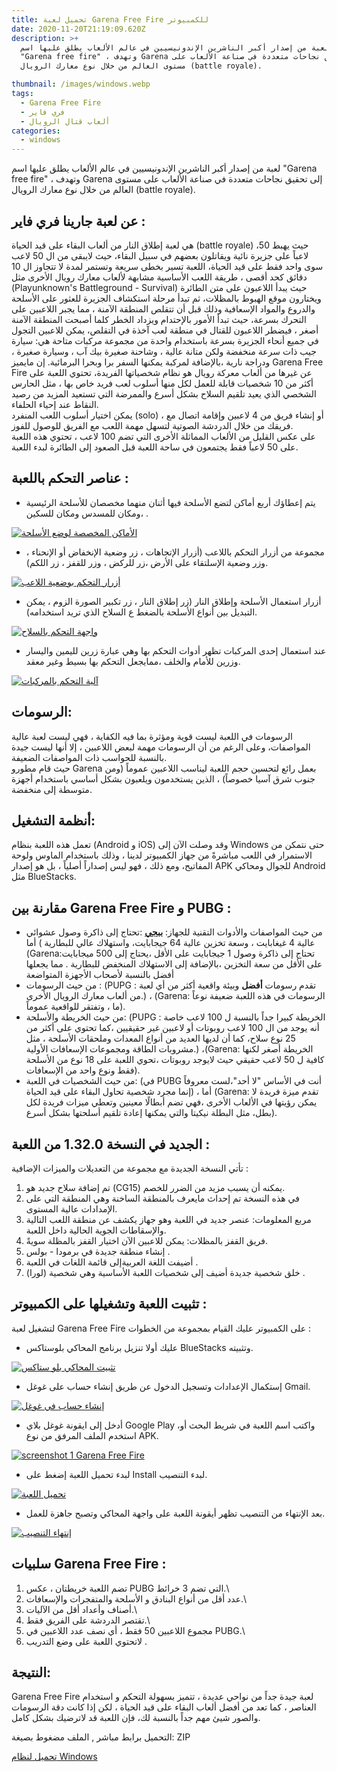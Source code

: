 ```yaml
---
title: تحميل لعبة Garena Free Fire للكمبيوتر
date: 2020-11-20T21:19:09.620Z
description: >+
  لعبة من إصدار أكبر الناشرين الإندونيسيين في عالم الألعاب يطلق عليها اسم
  "Garena free fire" ، وتهدف Garena إلى تحقيق نجاحات متعددة في صناعة الألعاب على
  مستوى العالم من خلال نوع معارك الرويال (battle royale).

thumbnail: /images/windows.webp
tags:
  - Garena Free Fire
  - فري فاير
  - ألعاب قتال الرويال
categories:
  - windows
---
```

<!--StartFragment-->

لعبة من إصدار أكبر الناشرين الإندونيسيين في عالم الألعاب يطلق عليها اسم "Garena free fire" ، وتهدف Garena إلى تحقيق نجاحات متعددة في صناعة الألعاب على مستوى العالم من خلال نوع معارك الرويال (battle royale).

## عن لعبة جارينا فري فاير :

هي لعبة إطلاق النار من ألعاب البقاء على قيد الحياة (battle royale) ،حيث يهبط 50 لاعباً على جزيرة نائية ويقاتلون بعضهم في سبيل البقاء، حيث لايبقى من ال 50 لاعب سوى واحد فقط على قيد الحياة، اللعبة تسير بخطى سريعة وتستمر لمدة لا تتجاوز ال 10 دقائق كحد أقصى ، طريقة اللعب الأساسية مشابهة لألعاب معارك رويال الأخرى مثل (Playunknown's Battleground - Survival) حيث يبدأ اللاعبون على متن الطائرة ويختارون موقع الهبوط بالمظلات، ثم تبدأ مرحلة استكشاف الجزيرة للعثور على الأسلحة والدروع والمواد الإسعافية وذلك قبل أن تتقلص المنطقة الآمنة ، مما يجبر اللاعبين على التحرك بسرعة، حيث تبدأ الأمور بالإحتدام ويزداد الخطر كلما أصبحت المنطقة الآمنة أصغر ، فيضطر اللاعبون للقتال في منطقة لعب آخذة في التقلص، يمكن للاعبين التجول في جميع أنحاء الجزيرة بسرعة باستخدام واحدة من مجموعة مركبات متاحة هي: سيارة جيب ذات سرعة منخفضة ولكن متانة عالية ، وشاحنة صغيرة بيك آب ، وسيارة صغيرة ، ودراجة نارية ،بالإضافة لمركبة يمكنها السفر برا وبحرا البرمائية. إن مايميز Garena Free Fire عن غيرها من ألعاب معركة رويال هو نظام شخصياتها الفريدة، تحتوي اللعبة على أكثر من 10 شخصيات قابلة للعمل لكل منها أسلوب لعب فريد خاص بها ، مثل الحارس الشخصي الذي يعيد تلقيم السلاح بشكل أسرع والممرضة التي تستعيد المزيد من رصيد النقاط عند إحياء الحلفاء.\
يمكن اختيار أسلوب اللعب المنفرد (solo) ، أو إنشاء فريق من 4 لاعبين وإقامة اتصال مع فريقك من خلال الدردشة الصوتية لتسهل مهمة اللعب مع الفريق للوصول للفوز.\
على عكس القليل من الألعاب المماثلة الأخرى التي تضم 100 لاعب ، تحتوي هذه اللعبة على 50 لاعباً فقط يجتمعون في ساحة اللعبة قبل الصعود إلى الطائرة لبدء اللعبة.

## عناصر التحكم باللعبة :

* يتم إعطاؤك أربع أماكن لتضع الأسلحة فيها أثنان منهما مخصصان للأسلحة الرئيسية ،ومكان للمسدس ومكان للسكين .

[![الأماكن المخصصة لوضع الأسلحة](https://sptcdt.com/images/apps/136876-105-2019-4898-600x.webp)](https://sptcdt.com/images/apps/136876-105-2019-4898.jpg)

* مجموعة من أزرار التحكم باللاعب (أزرار الإتجاهات ، زر وضعية الإنخفاض أو الإنحناء ، وزر وضعية الإسلتقاء على الأرض ،زر للركض ، وزر للقفز ، زر اللكم).

[![أزرار التحكم بوضعية اللاعب](https://sptcdt.com/images/apps/136876-105-2019-3008-600x.webp)](https://sptcdt.com/images/apps/136876-105-2019-3008.jpg)

* أزرار استعمال الأسلحة وإطلاق النار (زر إطلاق النار ، زر تكبير الصورة الزوم ، يمكن التبديل بين أنواع الأسلحة بالضغط ع السلاح الذي تريد استخدامه).

[![واجهة التحكم بالسلاح](https://sptcdt.com/images/apps/136876-105-2019-3686-600x.webp)](https://sptcdt.com/images/apps/136876-105-2019-3686.jpg)

* عند استعمال إحدى المركبات تظهر أدوات التحكم بها وهي عبارة زرين لليمين واليسار وزرين للأمام والخلف ،ممايجعل التحكم بها بسيط وغير معقد.

[![آلية التحكم بالمركبات](https://sptcdt.com/images/apps/136876-105-2019-9180-600x.webp)](https://sptcdt.com/images/apps/136876-105-2019-9180.jpg)

## الرسومات:

الرسومات في اللعبة ليست قوية ومؤثرة بما فيه الكفاية ، فهي ليست لعبة عالية المواصفات، وعلى الرغم من أن الرسومات مهمة لبعض اللاعبين ، إلا أنها ليست جيدة بالنسبة للحواسب ذات المواصفات الضعيفة.\
حيث قام مطورو Garena بعمل رائع لتحسين حجم اللعبة ليناسب اللاعبين عموماً (ومن جنوب شرق آسيا خصوصاً) ، الذين يستخدمون ويلعبون بشكل أساسي باستخدام أجهزة متوسطة إلى منخفضة.

## أنظمة التشغيل:

تعمل هذه اللعبة بنظام (Android و iOS) وقد وصلت الآن إلى Windows حتى نتمكن من الاستمرار في اللعب مباشرةً من جهاز الكمبيوتر لدينا ، وذلك باستخدام الماوس ولوحة المفاتيح، ومع ذلك ، فهو ليس إصداراً أصلياً ، بل هو إصدار APK للجوال ومحاكي Android مثل BlueStacks.

## مقارنة بين Garena Free Fire و PUBG :

* من حيث المواصفات والأدوات التقنية للجهاز: **[ببجي](https://www.alsindibad.com/136549-Pubg-Mobile.html)** :تحتاج إلى ذاكرة وصول عشوائي عالية 4 غيغابايت ، وسعة تخزين عالية 64 جيجابايت، واستهلاك عالي للبطارية ) أما (Garena:تحتاج إلى ذاكرة وصول 1 جيجابايت على الأقل ،يحتاج إلى 500 ميجابايت على الأقل من سعة التخزين ،بالإضافة إلى الاستهلاك المنخفض للبطارية . مما يجعلها أفضل بالنسبة لأصحاب الأجهزة المتواضعة
* من حيث الرسومات : (PUPG : تقدم رسومات **أفضل** وبيئة واقعية أكثر من أي لعبة من ألعاب معارك الرويال الأخرى.) ، (Garena: الرسومات في هذه اللعبة ضعيفة نوعاً ما ، وتفتقر للواقعية عموماً).
* من حيث الخريطة والأسلحة: (PUPG : الخريطة كبيرا جداً بالنسبة ل 100 لاعب خاصة أنه يوجد من ال 100 لاعب روبوتات أو لاعبين غير حقيقيين ،كما تحتوي على أكثر من 25 نوع سلاح، كما أن لديها العديد من أنواع المعدات وملحقات الأسلحة ، مثل مشروبات الطاقة ومجموعات الإسعافات الأولية.) ،(Garena: الخريطة أصغر لكنها كافية ل 50 لاعب حقيقي حيث لايوجد روبوتات ،تحوي اللعبة على 18 نوع من الأسلحة فقط ونوع واحد من الإسعافات).
* من حيث الشخصيات في اللعبة: (في PUBG أنت في الأساس "لا أحد"،لست معروفاً إنما مجرد شخصية تحاول البقاء على قيد الحياة) ، أما (Garena: تقدم ميزة فريدة لا يمكن رؤيتها في الألعاب الأخرى ،فهي تضم أبطالًا معينين وتعطي ميزات فريدة لكل بطل، مثل البطلة نيكيتا والتي يمكنها إعادة تلقيم أسلحتها بشكل أسرع).

## الجديد في النسخة 1.32.0 من اللعبة :

تأتي النسخة الجديدة مع مجموعة من التعديلات والميزات الإضافية :

1. تم إضافة سلاح جديد هو (CG15) يمكنه أن يسبب مزيد من الضرر للخصم.
2. في هذه النسخة تم إحداث مايعرف بالمنطقة الساخنة وهي المنطقة التي على الإمدادات عالية المستوى.
3. مربع المعلومات: عنصر جديد في اللعبة وهو جهاز يكشف عن منطقة اللعب التالية والإسقاطات الجوية الحالية داخل اللعبة.
4. فريق القفز بالمظلات: يمكن للاعبين الآن اختيار القفز بالمظلة سويةً.
5. إنشاء منطقة جديدة في برمودا - بولس .
6. أضيفت اللغة العربيةإلى قائمة اللغات في اللعبة .
7. خلق شخصية جديدة أضيف إلى شخصيات اللعبة الأساسية وهي شخصية (لورا) .

## تثبيت اللعبة وتشغيلها على الكمبيوتر :

لتشغيل لعبة Garena Free Fire على الكمبيوتر عليك القيام بمجموعة من الخطوات :

* عليك أولا تنزيل برنامج المحاكي بلوستاكس BlueStacks وتثبيته.

[![تثبيت المحاكي بلو ستاكس](https://sptcdt.com/images/apps/136876-115-2019-905-600x.webp)](https://sptcdt.com/images/apps/136876-115-2019-905.jpg)

* إستكمال الإعدادات وتسجيل الدخول عن طريق إنشاء حساب على غوغل Gmail.

[![إنشاء حساب في غوغل](https://sptcdt.com/images/apps/136876-115-2019-7691-600x.webp)](https://sptcdt.com/images/apps/136876-115-2019-7691.jpg)

* أدخل إلى ايقونة غوغل بلاي Google Play ،واكتب اسم اللعبة في شريط البحث أو استخدم الملف المرفق من نوع APK.

[![screenshot 1 Garena Free Fire](https://sptcdt.com/images/apps/136876-115-2019-2248-600x.webp)](https://sptcdt.com/images/apps/136876-115-2019-2248.jpg)

* لبدء تحميل اللعبة إضغط على Install لبدء التنصيب.

[![تحميل اللعبة](https://sptcdt.com/images/apps/136876-115-2019-306-600x.webp)](https://sptcdt.com/images/apps/136876-115-2019-306.jpg)

* بعد الإنتهاء من التنصيب تظهر أيقونة اللعبة على واجهة المحاكي وتصبح جاهزة للعمل.

[![إنتهاء التنصيب](https://sptcdt.com/images/apps/136876-115-2019-2878-600x.webp)](https://sptcdt.com/images/apps/136876-115-2019-2878.jpg)

## سلبيات Garena Free Fire :

1. تضم اللعبة خريطتان ، عكس PUBG التي تضم 3 خرائط.\
2. عدد أقل من أنواع البنادق و الأسلحة والمتفجرات والإسعافات.\
3. أصناف وأعداد أقل من الآليات.\
4. تقتصر الدردشة على الفريق فقط.\
5. مجموع اللاعبين 50 فقط ، أي نصف عدد اللاعبين في PUBG.\
6. لاتحتوي اللعبة على وضع التدريب .

## النتيجة:

Garena Free Fire لعبة جيدة جداً من نواحي عديدة ، تتميز بسهولة التحكم و استخدام العناصر ، كما تعد من أفضل ألعاب البقاء على قيد الحياة ، لكن إذا كانت دقة الرسومات والصور شيئ مهم جداً بالنسبة لك، فإن اللعبة قد لاترضيك بشكل كامل.

التحميل برابط مباشر , الملف مضغوط بصيغة: ZIP

[تحميل لنظام Windows](https://www.alsindibad.com/dl.asp?i=136876)

<!--EndFragment-->